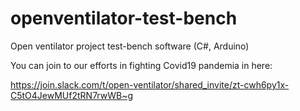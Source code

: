 # openventilator-test-bench
Open ventilator project test-bench software (C#, Arduino)

You can join to our efforts in fighting Covid19 pandemia in here:

https://join.slack.com/t/open-ventilator/shared_invite/zt-cwh6py1x-C5tO4JewMUf2tRN7rwWB~g
